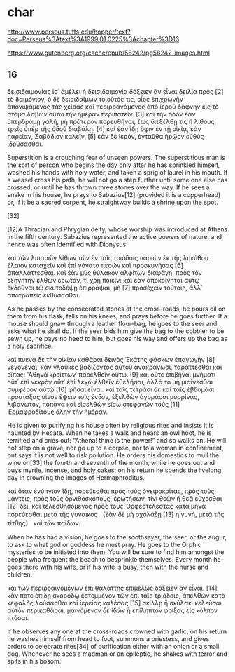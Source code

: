 # char
http://www.perseus.tufts.edu/hopper/text?doc=Perseus%3Atext%3A1999.01.0225%3Achapter%3D16

https://www.gutenberg.org/cache/epub/58242/pg58242-images.html
## 16
δεισιδαιμονίας Ισ᾽
ἀμέλει ἡ δεισιδαιμονία δόξειεν ἂν εἷναι δειλία πρὸς [2] τὸ δαιμόνιον, ὁ δὲ δεισιδαίμων τοιοῦτός τις, οἷος ἐπιχρωνῆν ἀπονιψάμενος τὰς χεῖρας καὶ περιρρανάμενος ἀπὸ ἱεροῦ δάφνην εἰς τὸ στόμα λαβὼν οὕτω τὴν ἡμέραν περιπατεῖν. [3] καὶ τὴν ὁδὸν ἐὰν ὑπερδράμῃ γαλῆ, μὴ πρότερον πορευθῆναι, ἕως διεξέλθῃ τις ἢ λίθους τρεῖς ὑπὲρ τῆς ὁδοῦ διαβάλῃ. [4] καὶ ἐὰν ἴδῃ ὄφιν ἐν τῇ οἰκίᾳ, ἐὰν παρείαν, Σαβάδιον καλεῖν, [5] ἐὰν δὲ ἱερόν, ἐνταῦθα ἡρῷον εὐθὺς ἱδρύσασθαι. 

Superstition is a crouching fear of unseen powers. The superstitious man is the sort of person who begins the day only after he has sprinkled himself, washed his hands with holy water, and taken a sprig of laurel in his mouth. If a weasel cross his path, he will not go a step further until some one else has crossed, or until he has thrown three stones over the way. If he sees a snake in his house, he prays to Sabazius[12] (provided it is a copperhead) or, if it be a sacred serpent, he straightway builds a shrine upon the spot.

[32]

[12]A Thracian and Phrygian deity, whose worship was introduced at Athens in the fifth century. Sabazius represented the active powers of nature, and hence was often identified with Dionysus.

καὶ τῶν λιπαρῶν λίθων τῶν ἐν ταῖς τριόδοις παριὼν ἐκ τῆς ληκύθου ἔλαιον καταχεῖν καὶ ἐπὶ γόνατα πεσὼν καὶ προσκυνήσας [6] ἀπαλλάττεσθαι. καὶ ἐὰν μῦς θύλακον ἀλφίτων διαφάγῃ, πρὸς τὸν ἐξηγητὴν ἐλθὼν ἐρωτᾶν, τί χρὴ ποιεῖν: καὶ ἐὰν ἀποκρίνηται αὐτῷ ἐκδοῦναι τῷ σκυτοδέψῃ ἐπιρράψαι, μὴ [7] προσέχειν τούτοις, ἀλλ᾽ ἀποτραπεὶς ἐκθύσασθαι. 

As he passes by the consecrated stones at the cross-roads, he pours oil on them from his flask, falls on his knees, and prays before he goes further. If a mouse should gnaw through a leather flour-bag, he goes to the seer and asks what he shall do. If the seer bids him give the bag to the cobbler to be sewn up, he pays no heed to him, but goes his way and offers up the bag as a holy sacrifice.

καὶ πυκνὰ δὲ τὴν οἰκίαν καθᾶραι δεινὸς Ἑκάτης φάσκων ἐπαγωγὴν [8] γεγονέναι: κἂν γλαῦκες βαδίζοντος αὐτοῦ ἀνακράγωσι, ταράττεσθαι καὶ εἴπας: 'Ἀθηνᾶ κρείττων᾽ παρελθεῖν οὕτω. [9] καὶ οὔτε ἐπιβῆναι μνήματι οὔτ᾽ ἐπὶ νεκρὸν οὔτ᾽ ἐπὶ λεχὼ ἐλθεῖν ἐθελῆσαι, ἀλλὰ τὸ μὴ μιαίνεσθαι συμφέρον αὑτῷ [10] φῆσαι εἶναι. καὶ ταῖς τετράσι δὲ καὶ ταῖς ἑβδομάσι προστάξας οἶνον ἕψειν τοῖς ἔνδον, ἐξελθὼν ἀγοράσαι μυρρίνας, λιβανωτόν, πόπανα καὶ εἰσελθὼν εἴσω στεφανῶν τοὺς [11] Ἑρμαφροδίτους ὅλην τὴν ἡμέραν. 

He is given to purifying his house often by religious rites and insists it is haunted by Hecate. When he takes a walk and hears an owl hoot, he is terrified and cries out: “Athena! thine is the power!” and so walks on. He will not step on a grave, nor go up to a corpse, nor to a woman in confinement, but says it is not well to risk pollution. He orders his domestics to mull the wine on[33] the fourth and seventh of the month, while he goes out and buys myrtle, incense, and holy cakes; on his return he spends the livelong day in crowning the images of Hermaphroditus.

καὶ ὅταν ἐνύπνιον ἴδῃ, πορεύεσθαι πρὸς τοὺς ὀνειροκρίτας, πρὸς τοὺς μάντεις, πρὸς τοὺς ὀρνιθοσκόπους, ἐρωτήσων, τίνι θεῶν ἢ θεᾷ εὔχεσθαι [12] δεῖ. καὶ τελεσθησόμενος πρὸς τοὺς Ὀρφεοτελεστὰς κατὰ μῆνα πορεύεσθαι μετὰ τῆς γυναικὸς （ἐὰν δὲ μὴ σχολάζῃ [13] η γυνή, μετὰ τῆς τίτθης） καὶ τῶν παίδων. 

When he has had a vision, he goes to the soothsayer, the seer, or the augur, to ask to what god or goddess he must pray. He goes to the Orphic mysteries to be initiated into them. You will be sure to find him amongst the people who frequent the beach to besprinkle themselves. Every month he goes there with his wife, or if his wife is busy, then with the nurse and children.

καὶ τῶν περιρραινομένων ἐπὶ θαλάττης ἐπιμελῶς δόξειεν ἂν εἶναι. [14] κἄν ποτε ἐπίδῃ σκορόδῳ ἐστεμμένον τῶν ἐπὶ ταῖς τριόδοις, ἀπελθὼν κατὰ κεφαλῆς λούσασθαι καὶ ἱερείας καλέσας [15] σκίλλῃ ἢ σκύλακι κελεῦσαι αὑτὸν περικαθᾶραι. μαινόμενον δὲ ἰδὼν ἢ ἐπίληπτον φρίξας εἰς κόλπον πτύσαι.

If he observes any one at the cross-roads crowned with garlic, on his return he washes himself from head to foot, summons a priestess, and gives orders to celebrate rites[34] of purification either with an onion or a small dog. Whenever he sees a madman or an epileptic, he shakes with terror and spits in his bosom.